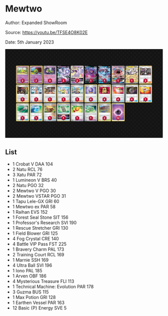 # Mewtwo

Author: Expanded ShowRoom

Source: <https://youtu.be/TFSE4O8K02E>

Date:  5th January 2023

![decklist](../../images/PAR/Mewtwo/1-%20Mewtwo.png)

## List

* 1 Crobat V DAA 104
* 2 Natu RCL 76
* 3 Xatu PAR 72
* 1 Lumineon V BRS 40
* 2 Natu PGO 32
* 2 Mewtwo V PGO 30
* 2 Mewtwo VSTAR PGO 31
* 1 Tapu Lele-GX GRI 60
* 1 Mewtwo ex PAR 58
* 1 Raihan EVS 152
* 1 Forest Seal Stone SIT 156
* 1 Professor's Research SVI 190
* 1 Rescue Stretcher GRI 130
* 1 Field Blower GRI 125
* 4 Fog Crystal CRE 140
* 4 Battle VIP Pass FST 225
* 1 Bravery Charm PAL 173
* 2 Training Court RCL 169
* 1 Marnie SSH 169
* 4 Ultra Ball SVI 196
* 1 Iono PAL 185
* 1 Arven OBF 186
* 4 Mysterious Treasure FLI 113
* 1 Technical Machine: Evolution PAR 178
* 3 Guzma BUS 115
* 1 Max Potion GRI 128
* 1 Earthen Vessel PAR 163
* 12 Basic {P} Energy SVE 5
